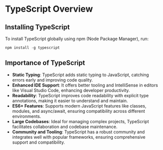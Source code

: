 # TypeScript Overview

## Installing TypeScript

To install TypeScript globally using npm (Node Package Manager), run:

```typescript
npm install -g typescript
```

## Importance of TypeScript

- **Static Typing**: TypeScript adds static typing to JavaScript, catching errors early and improving code quality.
- **Enhanced IDE Support**: It offers better tooling and IntelliSense in editors like Visual Studio Code, enhancing developer productivity.
- **Readability**: TypeScript improves code readability with explicit type annotations, making it easier to understand and maintain.
- **ES6+ Features**: Supports modern JavaScript features like classes, modules, and async/await, ensuring compatibility across different environments.
- **Large Codebases**: Ideal for managing complex projects, TypeScript facilitates collaboration and codebase maintenance.
- **Community and Tooling**: TypeScript has a robust community and integrates well with popular frameworks, ensuring comprehensive support and compatibility.
